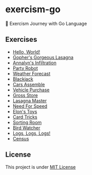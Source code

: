 # exercism-go

🦫 Exercism Journey with Go Language

## Exercises

- [Hello, World!](./src/exercises/greeting/hello_world.go)
- [Gopher's Gorgeous Lasagna](./src/exercises/lasagna/gophers_gorgeous_lasagna.go)
- [Annalyn's Infiltration](./src/exercises/annalyn/annalyns_infiltration.go)
- [Party Robot](./src/exercises/partyrobot/party_robot.go)
- [Weather Forecast](./src/exercises/weather/weather_forecast.go)
- [Blackjack](./src/exercises/blackjack/blackjack.go)
- [Cars Assemble](./src/exercises/cars/cars_assemble.go)
- [Vehicle Purchase](./src/exercises/purchase/vehicle_purchase.go)
- [Gross Store](./src/exercises/gross/gross_store.go)
- [Lasagna Master](./src/exercises/lasagna/lasagna_master.go)
- [Need For Speed](./src/exercises/speed/need_for_speed.go)
- [Elon's Toys](./src/exercises/elon/elons_toys.go)
- [Card Tricks](./src/exercises/elon/card_tricks.go)
- [Sorting Room](./src/exercises/sorting/sorting_room.go)
- [Bird Watcher](./src/exercises/birdwatcher/bird_watcher.go)
- [Logs, Logs, Logs!](./src/exercises/logs/logs_logs_logs.go)
- [Census](./src/exercises/census/census.go)

## License

This project is under [MIT License](LICENSE)
